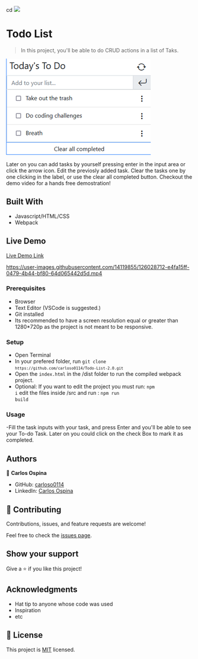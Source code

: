 cd
![](https://img.shields.io/badge/Microverse-blueviolet)

# Todo List

> In this project, you'll be able to do CRUD actions in a list of Taks.

![screenshot](./app_screenshot.png)

Later on you can add tasks by yourself pressing enter in the input area or click the arrow icon.
Edit the previosly added task.
Clear the tasks one by one clicking in the label, or use the clear all completed button.
Checkout the demo video for a hands free demostration!

## Built With

- Javascript/HTML/CSS
- Webpack 

## Live Demo

[Live Demo Link](https://raw.githack.com/carloso0114/Todo-List-2.0/add-and-remove/dist/index.html)

https://user-images.githubusercontent.com/14119855/126028712-e4fa15ff-0479-4b44-bf80-64d065442d5d.mp4

### Prerequisites
- Browser
- Text Editor (VSCode is suggested.)
- Git installed 
- Its recommended to have a screen resolution equal or greater than 1280*720p as the project is not meant to be responsive.

### Setup
- Open Terminal
- In your prefered folder, run <code>git clone `https://github.com/carloso0114/Todo-List-2.0.git`</code>
- Open the `index.html` in the /dist folder to run the compiled webpack project.
- Optional: If you want to edit the project you must run:
  <code>npm i</code>
  edit the files inside /src and run :
  <code>npm run build</code>


### Usage
-Fill the task inputs with your task, and press Enter and you'll be able to see your To-do Task. Later on you could click on the check Box to mark it as completed.

## Authors

👤  **Carlos Ospina**

- GitHub: [carloso0114](https://github.com/carloso0114)
- LinkedIn: [Carlos Ospina](https://www.linkedin.com/in/carlosospina/)

## 🤝 Contributing

Contributions, issues, and feature requests are welcome!

Feel free to check the [issues page](https://github.com/carloso0114/Todo-List-2.0/issues).

## Show your support

Give a ⭐️ if you like this project!

## Acknowledgments

- Hat tip to anyone whose code was used
- Inspiration
- etc

## 📝 License

This project is [MIT](./MIT.md) licensed.
